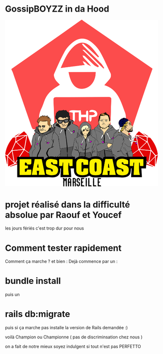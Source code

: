 # GossipBOYZZ in da Hood 

![alt tag](3.png)

# projet réalisé dans la difficulté absolue par Raouf et Youcef 
les jours fériés c'est trop dur pour nous 

# Comment tester rapidement 
Comment ça marche ? et bien :
Dejà commence par un : <br>
# bundle install <br>
puis un <br>
# rails db:migrate <br>

puis si ça marche pas installe la version de Rails demandée :)

voilà Champion ou Championne ( pas de discriminsation chez nous )



on a fait de notre mieux soyez indulgent si tout n'est pas PERFETTO
